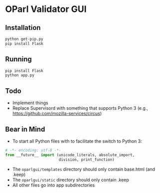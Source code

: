 # OParl Validator GUI

## Installation

```bash
python get-pip.py
pip install Flask
```

## Running

```bash
pip install Flask
python app.py
```

## Todo

- Implement things
- Replace Supervisord with something that supports Python 3
  (e.g., https://github.com/mozilla-services/circus)

## Bear in Mind

- To start all Python files with to facilitate the switch to Python 3:
```python
# -*- encoding: utf-8 -*-
from __future__ import (unicode_literals, absolute_import,
                        division, print_function)
```
- The `oparlgui/templates` directory should only contain base.html (and .keep)
- The `oparlgui/static` directory should only contain .keep
- All other files go into app subdirectories
